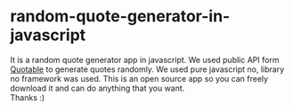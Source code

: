 # random-quote-generator-in-javascript

It is a random quote generator app in javascript. We used public API form <a href="https://github.com/lukePeavey/quotable#get-random-quote">Quotable</a> to generate quotes randomly.
We used pure javascript no, library no framework was used. This is an open source app so you can freely download it and can do anything that you want.
</br>
Thanks :)
